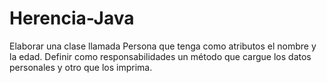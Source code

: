 # Herencia-Java
Elaborar una clase llamada Persona que tenga como atributos el nombre y la edad. Definir como responsabilidades un método que cargue los datos personales y otro que los imprima.
